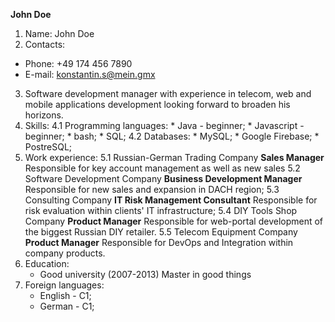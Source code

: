 **John Doe**
1. Name: John Doe
2. Contacts:
* Phone: +49 174 456 7890
* E-mail: konstantin.s@mein.gmx
3. Software development manager with experience in telecom, web and mobile applications development looking forward to broaden his horizons.
4. Skills:
    4.1 Programming languages:
        * Java - beginner;
        * Javascript - beginner;
        * bash;
        * SQL;
    4.2 Databases:
        * MySQL;
        * Google Firebase;
        * PostreSQL;
5. Work experience:
    5.1 Russian-German Trading Company
            **Sales Manager**
            Responsible for key account management as well as new sales
    5.2 Software Development Company
            **Business Development Manager**
            Responsible for new sales and expansion in DACH region;
    5.3 Consulting Company
            **IT Risk Management Consultant**
            Responsible for risk evaluation within clients' IT infrastructure;
    5.4 DIY Tools Shop Company
            **Product Manager**
            Responsible for web-portal development of the biggest Russian DIY retailer.
    5.5 Telecom Equipment Company
            **Product Manager**
            Responsible for DevOps and Integration within company products.
6. Education:
    * Good university (2007-2013)
    Master in good things
7. Foreign languages:
    * English - C1;
    * German - C1;